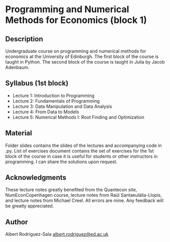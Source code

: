 # Programming and Numerical Methods for Economics (block 1)
 ## Description
Undergraduate course on programming and numerical methods for economics at the University of Edinburgh. The first block of the course is taught in Python. The second block of the course is taught in Julia by Jacob Adenbaum.
 
 ## Syllabus (1st block)
 - Lecture 1: Introduction to Programming
 - Lecture 2: Fundamentals of Programming
 - Lecture 3: Data Manipulation and Data Analysis
 - Lecture 4: From Data to Models
 - Lecture 5: Numerical Methods I: Root Finding and Optimization

 ## Material
 Folder slides contains the slides of the lectures and accompanying code in .py.
List of exercises document contains the set of exercises for the 1st block of the course in case it is useful for students or other instructors in programming. I can share the solutions upon request.

 
 
 ## Acknowledgments
These lecture notes greatly benefited from the Quantecon site, NumEconCopenhagen course, lecture notes from Raül Santaeulàlia-Llopis, and lecture notes from Michael Creel. All errors are mine. Any feedback will be greatly appreciated.


## Author
Albert Rodriguez-Sala
albert.rodriguez@ed.ac.uk


